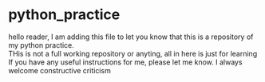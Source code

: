 # python_practice <br>

hello reader, I am adding this file to let you know that this is a repository of my python practice. <br>
THis is not a full working repository or anyting, all in here is just for learning <BR>
If you have any useful instructions for me, please let me know. I always welcome constructive criticism
